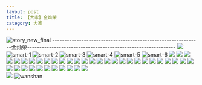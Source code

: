 ```yaml
---
layout: post
title: 【大家】金灿荣
category: 大家
---
```

![story_new_final](http://s3s4mtyq6.hd-bkt.clouddn.com/img/story_new_final_0322.png)
-------------------------------------------------------------金灿荣-------------------------------------------------------------
![](http://s3s5etn4r.hd-bkt.clouddn.com/img/jin-220611-1.jpg)
![smart-1](http://s3s4mtyq6.hd-bkt.clouddn.com/img/smart-1.png)
![smart-2](http://s3s4mtyq6.hd-bkt.clouddn.com/img/smart-2.png)
![smart-3](http://s3s4mtyq6.hd-bkt.clouddn.com/img/smart-3.png)
![smart-4](http://s3s4mtyq6.hd-bkt.clouddn.com/img/smart-4.png)
![smart-5](http://s3s4mtyq6.hd-bkt.clouddn.com/img/smart-5.png)
![smart-6](http://s3s4mtyq6.hd-bkt.clouddn.com/img/smart-6.png)
![](http://s3s4mtyq6.hd-bkt.clouddn.com/img/situation-0324-1.png)
![](http://s3s4mtyq6.hd-bkt.clouddn.com/img/situation-0324-2.png)
![](http://s3s4mtyq6.hd-bkt.clouddn.com/img/situation-0324-3.png)
![](http://s3s4mtyq6.hd-bkt.clouddn.com/img/fragment-220322-2.png)
![](http://s3s4mtyq6.hd-bkt.clouddn.com/img/fragment-220322-3.png)
![](http://s3s4mtyq6.hd-bkt.clouddn.com/img/fragment-220322-4.png)
![](http://s3s4mtyq6.hd-bkt.clouddn.com/img/fragment-220322-5.png)
![](http://s3s4mtyq6.hd-bkt.clouddn.com/img/jin-220325-1.png)
![](http://s3s4mtyq6.hd-bkt.clouddn.com/img/jin-220325-2.png)
![](http://s3s4mtyq6.hd-bkt.clouddn.com/img/jin-220325-3.png)
![](http://s3s4mtyq6.hd-bkt.clouddn.com/img/jin-220325-4.png)
![](http://s3s4mtyq6.hd-bkt.clouddn.com/img/jin-220325-5.png)
![](http://s3s4mtyq6.hd-bkt.clouddn.com/img/jin-220325-6.png)
![](http://s3s4mtyq6.hd-bkt.clouddn.com/img/jin-220325-7.png)
![](http://s3s4mtyq6.hd-bkt.clouddn.com/img/jin-220325-8.png)
![](http://s3s4mtyq6.hd-bkt.clouddn.com/img/jin-220325-9.png)
![](http://s3s4mtyq6.hd-bkt.clouddn.com/img/jin-220325-12.png)
![](http://s3s4mtyq6.hd-bkt.clouddn.com/img/jin-220325-13.png)
![](http://s3s4mtyq6.hd-bkt.clouddn.com/img/jin-220325-14.png)
![](http://s3s4mtyq6.hd-bkt.clouddn.com/img/jin-220325-10.png)
![](http://s3s4mtyq6.hd-bkt.clouddn.com/img/jin-220325-11.png)
![](http://s3s4mtyq6.hd-bkt.clouddn.com/img/jin-220325-15.png)
![](http://s3s4mtyq6.hd-bkt.clouddn.com/img/jin-220325-16.png)
![](http://s3s4mtyq6.hd-bkt.clouddn.com/img/jin-220325-17.png)
![](http://s3s4mtyq6.hd-bkt.clouddn.com/img/jin-220325-18.png)
![](http://s3s4mtyq6.hd-bkt.clouddn.com/img/jin-220325-19.png)
![](http://s3s4mtyq6.hd-bkt.clouddn.com/img/inspire-220326-1.png)
![](http://s3s4mtyq6.hd-bkt.clouddn.com/img/inspire-220326-2.png)
![](http://s3s4mtyq6.hd-bkt.clouddn.com/img/inspire-220326-3.png)
![](http://s3s4mtyq6.hd-bkt.clouddn.com/img/inspire-220326-4.png)
![](http://s3s4mtyq6.hd-bkt.clouddn.com/img/inspire-220326-5.png)
![](http://s3s4mtyq6.hd-bkt.clouddn.com/img/inspire-220326-6.png)
![](http://s3s4mtyq6.hd-bkt.clouddn.com/img/inspire-220326-7.png)
![](http://s3s4mtyq6.hd-bkt.clouddn.com/img/inspire-220326-8.png)
![](http://s3s4mtyq6.hd-bkt.clouddn.com/img/inspire-220326-9.png)
![](http://s3s4mtyq6.hd-bkt.clouddn.com/img/inspire-220326-10.png)
![](http://s3s4mtyq6.hd-bkt.clouddn.com/img/inspire-220326-11.png)
![](http://s3s4mtyq6.hd-bkt.clouddn.com/img/inspire-220326-12.png)
![](http://s3s4mtyq6.hd-bkt.clouddn.com/img/fragment-220413-1.png)  
![](http://s3s4mtyq6.hd-bkt.clouddn.com/img/fragment-220413-2.png)
![wanshan](http://s3s4mtyq6.hd-bkt.clouddn.com/img/wanshan.png)





  




